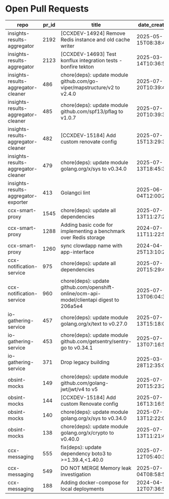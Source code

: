 # Open Pull Requests
repo | pr_id | title | date_created | url | author | ci_status
---|---|---|---|---|---|---
insights-results-aggregator | 2192 | [CCXDEV-14924] Remove Redis instance and old cache writer | 2025-05-15T08:38:45Z | https://github.com/RedHatInsights/insights-results-aggregator/pull/2192 | JiriPapousek | failed
insights-results-aggregator | 2123 | [CCXDEV-14693] Test konflux integration tests - bonfire tekton | 2025-03-14T10:36:51Z | https://github.com/RedHatInsights/insights-results-aggregator/pull/2123 | matysek | failed
insights-results-aggregator-cleaner | 486 | chore(deps): update module github.com/go-viper/mapstructure/v2 to v2.4.0 | 2025-07-20T10:39:46Z | https://github.com/RedHatInsights/insights-results-aggregator-cleaner/pull/486 | app/red-hat-konflux | ok
insights-results-aggregator-cleaner | 485 | chore(deps): update module github.com/spf13/pflag to v1.0.7 | 2025-07-20T10:39:38Z | https://github.com/RedHatInsights/insights-results-aggregator-cleaner/pull/485 | app/red-hat-konflux | ok
insights-results-aggregator-cleaner | 482 | [CCXDEV-15184] Add custom renovate config | 2025-07-15T13:29:38Z | https://github.com/RedHatInsights/insights-results-aggregator-cleaner/pull/482 | JiriPapousek | failed
insights-results-aggregator-cleaner | 479 | chore(deps): update module golang.org/x/sys to v0.34.0 | 2025-07-13T18:45:36Z | https://github.com/RedHatInsights/insights-results-aggregator-cleaner/pull/479 | app/red-hat-konflux | ok
insights-results-aggregator-exporter | 413 | Golangci lint | 2025-06-04T12:00:22Z | https://github.com/RedHatInsights/insights-results-aggregator-exporter/pull/413 | ikerreyes | ok
ccx-smart-proxy | 1545 | chore(deps): update all dependencies | 2025-07-13T11:27:28Z | https://github.com/RedHatInsights/insights-results-smart-proxy/pull/1545 | app/red-hat-konflux | failed
ccx-smart-proxy | 1288 | Adding basic code for implementing a benchmark over Redis storage | 2024-07-11T11:22:59Z | https://github.com/RedHatInsights/insights-results-smart-proxy/pull/1288 | joselsegura | failed
ccx-smart-proxy | 1260 | sync clowdapp name with app-interface | 2024-04-25T13:10:25Z | https://github.com/RedHatInsights/insights-results-smart-proxy/pull/1260 | matysek | ok
ccx-notification-service | 975 | chore(deps): update all dependencies | 2025-07-20T15:29:48Z | https://github.com/RedHatInsights/ccx-notification-service/pull/975 | app/red-hat-konflux | failed
ccx-notification-service | 960 | chore(deps): update github.com/openshift-online/ocm-api-model/clientapi digest to 206a5e4 | 2025-07-13T06:04:30Z | https://github.com/RedHatInsights/ccx-notification-service/pull/960 | app/red-hat-konflux | failed
io-gathering-service | 457 | chore(deps): update module golang.org/x/text to v0.27.0 | 2025-07-13T15:18:05Z | https://github.com/RedHatInsights/insights-operator-gathering-conditions-service/pull/457 | app/red-hat-konflux | ok
io-gathering-service | 453 | chore(deps): update module github.com/getsentry/sentry-go to v0.34.1 | 2025-07-13T07:16:50Z | https://github.com/RedHatInsights/insights-operator-gathering-conditions-service/pull/453 | app/red-hat-konflux | ok
io-gathering-service | 371 | Drop legacy building | 2025-03-28T12:35:04Z | https://github.com/RedHatInsights/insights-operator-gathering-conditions-service/pull/371 | ikerreyes | failed
obsint-mocks | 149 | chore(deps): update module github.com/golang-jwt/jwt/v4 to v5 | 2025-07-20T15:23:23Z | https://github.com/RedHatInsights/obsint-mocks/pull/149 | app/red-hat-konflux | ok
obsint-mocks | 144 | [CCXDEV-15184] Add custom Renovate config | 2025-07-16T13:16:57Z | https://github.com/RedHatInsights/obsint-mocks/pull/144 | JiriPapousek | ok
obsint-mocks | 140 | chore(deps): update module golang.org/x/sys to v0.34.0 | 2025-07-13T12:22:03Z | https://github.com/RedHatInsights/obsint-mocks/pull/140 | app/red-hat-konflux | ok
obsint-mocks | 138 | chore(deps): update module golang.org/x/crypto to v0.40.0 | 2025-07-13T11:21:42Z | https://github.com/RedHatInsights/obsint-mocks/pull/138 | app/red-hat-konflux | ok
ccx-messaging | 555 | fix(deps): update dependency boto3 to >=1.39.4,<1.40.0 | 2025-07-12T05:40:33Z | https://github.com/RedHatInsights/insights-ccx-messaging/pull/555 | app/red-hat-konflux | failed
ccx-messaging | 549 | DO NOT MERGE Memory leak investigation | 2025-07-04T08:58:59Z | https://github.com/RedHatInsights/insights-ccx-messaging/pull/549 | Jakub007d | failed
ccx-messaging | 188 | Adding docker-compose for local deployments | 2024-04-12T07:36:51Z | https://github.com/RedHatInsights/insights-ccx-messaging/pull/188 | joselsegura | ok

